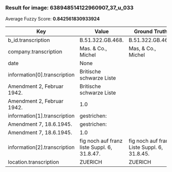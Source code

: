 ### Result for image: 638948514122960907_37_u_033
Average Fuzzy Score: **0.842561830933924**
<small>

| Key | Value | Ground Truth | Score |
| --- | --- | --- | --- |
| b_id.transcription | B.51.322.GB.468. | B.51.322.GB.468. | 1.0 |
| company.transcription | Mas. & Co., Michel | Mas, & Co., Michel | 0.9444444444444444 |
| date | None |  | 0.0 |
| information[0].transcription | Britische schwarze Liste
Amendment 2, Februar 1942. | Britische schwarze Liste
Amendment 2, Februar 1942. | 1.0 |
| information[1].transcription | gestrichen:
Amendment 7, 18.6.1945. | gestrichen:
Amendment 7, 18.6.1945. | 1.0 |
| information[2].transcription | fig noch auf franz liste Suppl. 6, 31.8.47. | fig noch auf franz Liste Suppl. 6, 31.8.45. | 0.9534883720930233 |
| location.transcription | ZUERICH | ZUERICH | 1.0 |

</small>
